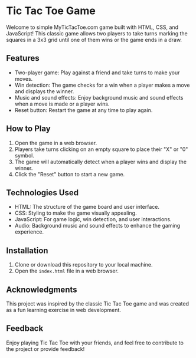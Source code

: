 # Tic Tac Toe Game

Welcome to simple MyTicTacToe.com game built with HTML, CSS, and JavaScript! This classic game allows two players to take turns marking the squares in a 3x3 grid until one of them wins or the game ends in a draw.

## Features

- Two-player game: Play against a friend and take turns to make your moves.
- Win detection: The game checks for a win when a player makes a move and displays the winner.
- Music and sound effects: Enjoy background music and sound effects when a move is made or a player wins.
- Reset button: Restart the game at any time to play again.

## How to Play

1. Open the game in a web browser.
2. Players take turns clicking on an empty square to place their "X" or "0" symbol.
3. The game will automatically detect when a player wins and display the winner.
4. Click the "Reset" button to start a new game.

## Technologies Used

- HTML: The structure of the game board and user interface.
- CSS: Styling to make the game visually appealing.
- JavaScript: For game logic, win detection, and user interactions.
- Audio: Background music and sound effects to enhance the gaming experience.

## Installation

1. Clone or download this repository to your local machine.
2. Open the `index.html` file in a web browser.

## Acknowledgments

This project was inspired by the classic Tic Tac Toe game and was created as a fun learning exercise in web development.

## Feedback
Enjoy playing Tic Tac Toe with your friends, and feel free to contribute to the project or provide feedback!
